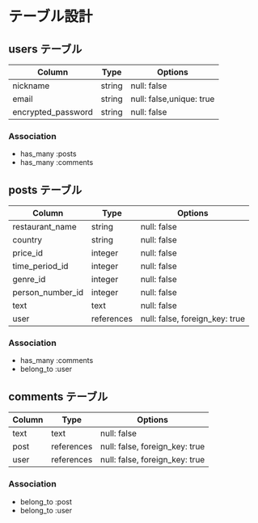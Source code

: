 # テーブル設計

## users テーブル

| Column             | Type   | Options                  |
| ------------------ | ------ | ------------------------ |
| nickname           | string | null: false              |
| email              | string | null: false,unique: true |
| encrypted_password | string | null: false              |

### Association

- has_many :posts
- has_many :comments

## posts テーブル

| Column           | Type       | Options                        |
| ---------------- | ---------- | ------------------------------ |
| restaurant_name  | string     | null: false                    |
| country          | string     | null: false                    |
| price_id         | integer    | null: false                    |
| time_period_id   | integer    | null: false                    |
| genre_id         | integer    | null: false                    |
| person_number_id | integer    | null: false                    |
| text             | text       | null: false                    |
| user             | references | null: false, foreign_key: true |

### Association

- has_many  :comments
- belong_to :user

## comments テーブル

| Column  | Type       | Options                        |
| ------- | ---------- | ------------------------------ |
| text    | text       | null: false                    |
| post    | references | null: false, foreign_key: true |
| user    | references | null: false, foreign_key: true |

### Association

- belong_to :post
- belong_to :user